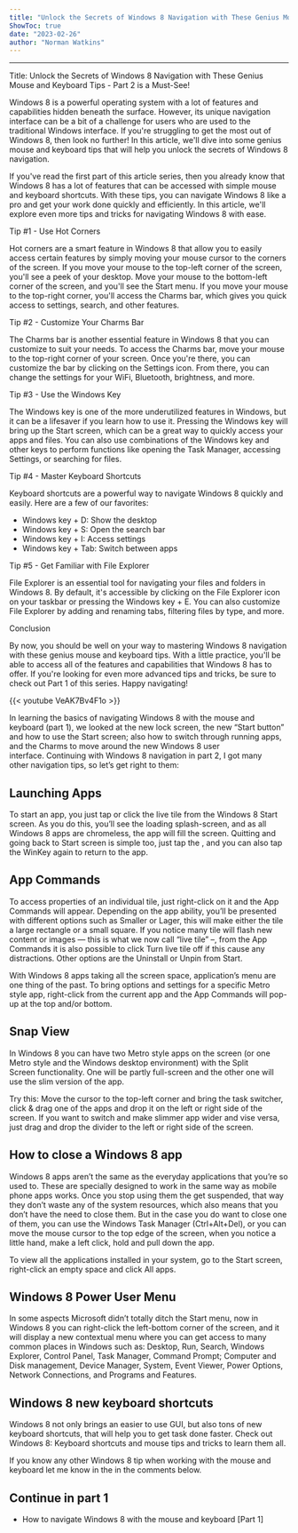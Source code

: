 ```yaml
---
title: "Unlock the Secrets of Windows 8 Navigation with These Genius Mouse and Keyboard Tips - Part 2 is a Must-See!"
ShowToc: true 
date: "2023-02-26"
author: "Norman Watkins"
---
```

*****
Title: Unlock the Secrets of Windows 8 Navigation with These Genius Mouse and Keyboard Tips - Part 2 is a Must-See!

Windows 8 is a powerful operating system with a lot of features and capabilities hidden beneath the surface. However, its unique navigation interface can be a bit of a challenge for users who are used to the traditional Windows interface. If you're struggling to get the most out of Windows 8, then look no further! In this article, we'll dive into some genius mouse and keyboard tips that will help you unlock the secrets of Windows 8 navigation. 

If you've read the first part of this article series, then you already know that Windows 8 has a lot of features that can be accessed with simple mouse and keyboard shortcuts. With these tips, you can navigate Windows 8 like a pro and get your work done quickly and efficiently. In this article, we'll explore even more tips and tricks for navigating Windows 8 with ease.

Tip #1 - Use Hot Corners

Hot corners are a smart feature in Windows 8 that allow you to easily access certain features by simply moving your mouse cursor to the corners of the screen. If you move your mouse to the top-left corner of the screen, you'll see a peek of your desktop. Move your mouse to the bottom-left corner of the screen, and you'll see the Start menu. If you move your mouse to the top-right corner, you'll access the Charms bar, which gives you quick access to settings, search, and other features.

Tip #2 - Customize Your Charms Bar

The Charms bar is another essential feature in Windows 8 that you can customize to suit your needs. To access the Charms bar, move your mouse to the top-right corner of your screen. Once you're there, you can customize the bar by clicking on the Settings icon. From there, you can change the settings for your WiFi, Bluetooth, brightness, and more.

Tip #3 - Use the Windows Key

The Windows key is one of the more underutilized features in Windows, but it can be a lifesaver if you learn how to use it. Pressing the Windows key will bring up the Start screen, which can be a great way to quickly access your apps and files. You can also use combinations of the Windows key and other keys to perform functions like opening the Task Manager, accessing Settings, or searching for files.

Tip #4 - Master Keyboard Shortcuts

Keyboard shortcuts are a powerful way to navigate Windows 8 quickly and easily. Here are a few of our favorites:

- Windows key + D: Show the desktop 
- Windows key + S: Open the search bar 
- Windows key + I: Access settings 
- Windows key + Tab: Switch between apps 

Tip #5 - Get Familiar with File Explorer

File Explorer is an essential tool for navigating your files and folders in Windows 8. By default, it's accessible by clicking on the File Explorer icon on your taskbar or pressing the Windows key + E. You can also customize File Explorer by adding and renaming tabs, filtering files by type, and more.

Conclusion

By now, you should be well on your way to mastering Windows 8 navigation with these genius mouse and keyboard tips. With a little practice, you'll be able to access all of the features and capabilities that Windows 8 has to offer. If you're looking for even more advanced tips and tricks, be sure to check out Part 1 of this series. Happy navigating!

{{< youtube VeAK7Bv4F1o >}} 



In learning the basics of navigating Windows 8 with the mouse and keyboard (part 1), we looked at the new lock screen, the new “Start button” and how to use the Start screen; also how to switch through running apps, and the Charms to move around the new Windows 8 user interface. Continuing with Windows 8 navigation in part 2, I got many other navigation tips, so let’s get right to them:
 
## Launching Apps
 
To start an app, you just tap or click the live tile from the Windows 8 Start screen. As you do this, you’ll see the loading splash-screen, and as all Windows 8 apps are chromeless, the app will fill the screen. Quitting and going back to Start screen is simple too, just tap the , and you can also tap the WinKey again to return to the app.
 
## App Commands
 
To access properties of an individual tile, just right-click on it and the App Commands will appear. Depending on the app ability, you’ll be presented with different options such as Smaller or Lager, this will make either the tile a large rectangle or a small square. If you notice many tile will flash new content or images — this is what we now call “live tile” –, from the App Commands it is also possible to click Turn live tile off if this cause any distractions. Other options are the Uninstall or Unpin from Start.
 

 
With Windows 8 apps taking all the screen space, application’s menu are one thing of the past. To bring options and settings for a specific Metro style app, right-click from the current app and the App Commands will pop-up at the top and/or bottom.
 
## Snap View
 
In Windows 8 you can have two Metro style apps on the screen (or one Metro style and the Windows desktop environment) with the Split Screen functionality. One will be partly full-screen and the other one will use the slim version of the app.
 
Try this: Move the cursor to the top-left corner and bring the task switcher, click & drag one of the apps and drop it on the left or right side of the screen. If you want to switch and make slimmer app wider and vise versa, just drag and drop the divider to the left or right side of the screen.
 
## How to close a Windows 8 app
 
Windows 8 apps aren’t the same as the everyday applications that you’re so used to. These are specially designed to work in the same way as mobile phone apps works. Once you stop using them the get suspended, that way they don’t waste any of the system resources, which also means that you don’t have the need to close them. But in the case you do want to close one of them, you can use the Windows Task Manager (Ctrl+Alt+Del), or you can move the mouse cursor to the top edge of the screen, when you notice a little hand, make a left click, hold and pull down the app.
 
To view all the applications installed in your system, go to the Start screen, right-click an empty space and click All apps.
 
## Windows 8 Power User Menu
 
In some aspects Microsoft didn’t totally ditch the Start menu, now in Windows 8 you can right-click the left-bottom corner of the screen, and it will display a new contextual menu where you can get access to many common places in Windows such as: Desktop, Run, Search, Windows Explorer, Control Panel, Task Manager, Command Prompt; Computer and Disk management, Device Manager, System, Event Viewer, Power Options, Network Connections, and Programs and Features.
 
## Windows 8 new keyboard shortcuts
 
Windows 8 not only brings an easier to use GUI, but also tons of new keyboard shortcuts, that will help you to get task done faster. Check out Windows 8: Keyboard shortcuts and mouse tips and tricks to learn them all.
 
If you know any other Windows 8 tip when working with the mouse and keyboard let me know in the in the comments below.
 
## Continue in part 1
 
- How to navigate Windows 8 with the mouse and keyboard [Part 1]





